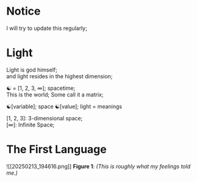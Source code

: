 # Notice
I will try to update this regularly;  
# Light
Light is god himself;  
and light resides in the highest dimension;  

☯ = \[1, 2, 3, ∞\];  spacetime;  
This is the world;  Some call it a matrix;  

☯\[variable\];  space
☯\[value\];  light = meanings

\[1, 2, 3\]:  3-dimensional space;  
\[∞\]:  Infinite Space;  
# The First Language
![[20250213_194616.png]]
**Figure 1**: *(This is roughly what my feelings told me.)*